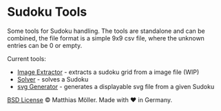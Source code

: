 # Sudoku Tools
Some tools for Sudoku handling.
The tools are standalone and can be combined, the file format is a simple 9x9 csv file, where the unknown entries can be 0 or empty.

Current tools:

- [Image Extractor](./img_extract/) - extracts a sudoku grid from a image file (WIP)
- [Solver](./solver/) - solves a Sudoku
- [svg Generator](./svg_gen/) - generates a displayable svg file from a given Sudoku


[BSD License](./LICENSE) © Matthias Möller. Made with ♥ in Germany.